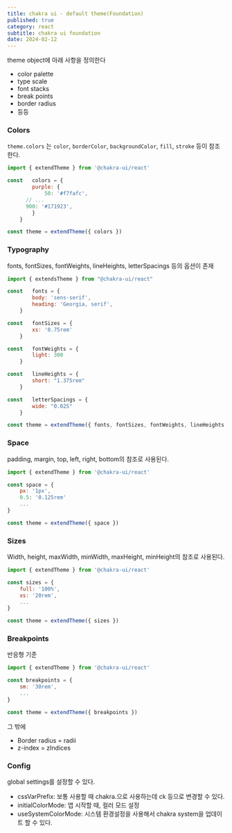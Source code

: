 ```yaml
---
title: chakra ui - default theme(Foundation)
published: true
category: react
subtitle: chakra ui foundation
date: 2024-02-12
---
```

theme object에 아래 사항을 정의한다

- color palette
- type scale
- font stacks
- break points
- border radius
- 등등

### Colors

`theme.colors` 는 `color`, `borderColor`, `backgroundColor`, `fill`, `stroke` 등이 참조한다.

```jsx
import { extendTheme } from '@chakra-ui/react'

const	colors = {
		purple: {
			50: '#f7fafc',
      // ...
      900: '#171923',
		}
	}

const theme = extendTheme({ colors })
```

### Typography

fonts, fontSizes, fontWeights, lineHeights, letterSpacings 등의 옵션이 존재

```jsx
import { extendsTheme } from "@chakra-ui/react"

const	fonts = {
		body: 'sens-serif',
		heading: 'Georgia, serif',
	}

const	fontSizes = {
		xs: '0.75rem'
	}

const	fontWeights = {
		light: 300
	}

const	lineHeights = {
		short: "1.375rem"
	}

const	letterSpacings = {
		wide: "0.025"
	}

const theme = extendTheme({ fonts, fontSizes, fontWeights, lineHeights, letterSpacings })
```

### Space

padding, margin, top, left, right, bottom의 참조로 사용된다.

```jsx
import { extendTheme } from '@chakra-ui/react'

const space = {
	px: '1px',
	0.5: '0.125rem'
	...
}

const theme = extendTheme({ space })
```

### Sizes

Width, height, maxWidth, minWidth, maxHeight, minHeight의 참조로 사용된다.

```jsx
import { extendTheme } from '@chakra-ui/react'

const sizes = {
	full: '100%',
	xs: '20rem',
	...
}

const theme = extendTheme({ sizes })
```

### Breakpoints

반응형 기준

```jsx
import { extendTheme } from '@chakra-ui/react'

const breakpoints = {
	sm: '30rem',
	...
}

const theme = extendTheme({ breakpoints })
```

그 밖에

- Border radius = radii
- z-index = zIndices

### Config

global settings를 설정할 수 있다.

- cssVarPrefix: 보통 사용할 때 chakra.으로 사용하는데 ck 등으로 변경할 수 있다.
- initialColorMode: 앱 시작할 때, 컬러 모드 설정
- useSystemColorMode: 시스템 환경설정을 사용해서 chakra system을 업데이트 할 수 있다.
